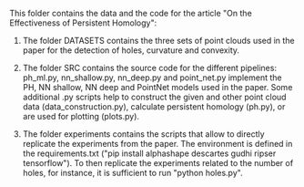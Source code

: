 This folder contains the data and the code for the article "On the Effectiveness of Persistent Homology":

1) The folder DATASETS contains the three sets of point clouds used in the paper for the detection of holes, curvature and convexity.

2) The folder SRC contains the source code for the different pipelines: ph_ml.py, nn_shallow.py, nn_deep.py and point_net.py implement the PH, NN shallow, NN deep and PointNet models used in the paper. Some additional .py scripts help to construct the given and other point cloud data (data_construction.py), calculate persistent homology (ph.py), or are used for plotting (plots.py).

3) The folder experiments contains the scripts that allow to directly replicate the experiments from the paper. The environment is defined in the requirements.txt ("pip install alphashape descartes gudhi ripser tensorflow"). To then replicate the experiments related to the number of holes, for instance, it is sufficient to run "python holes.py".
